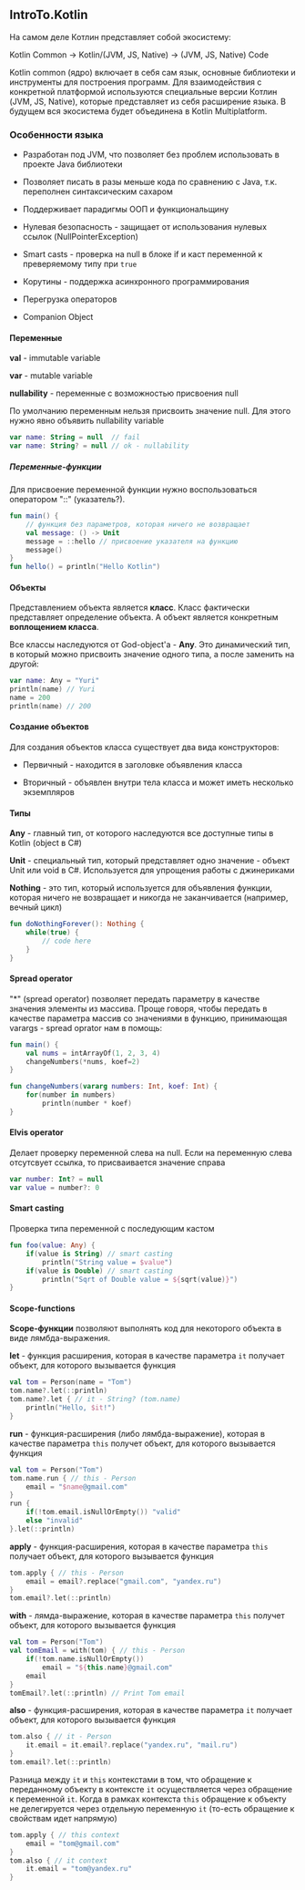 ## IntroTo.Kotlin

На самом деле Котлин представляет собой экосистему:

Kotlin Common -> Kotlin/(JVM, JS, Native) -> (JVM, JS, Native) Code

Kotlin common (ядро) включает в себя сам язык, основные библиотеки и инструменты для построения программ. Для взаимодействия с конкретной платформой используются специальные версии Котлин (JVM, JS, Native), которые представляет из себя расширение языка. В будущем вся экосистема будет объединена в Kotlin Multiplatform.

### Особенности языка

* Разработан под JVM, что позволяет без проблем использовать в проекте Java библиотеки

* Позволяет писать в разы меньше кода по сравнению с Java, т.к. переполнен синтаксическим сахаром

* Поддерживает парадигмы ООП и функциональщину

* Нулевая безопасность - защищает от использования нулевых ссылок (NullPointerException)

* Smart casts - проверка на null в блоке if и каст переменной к преверяемому типу при `true`

* Корутины - поддержка асинхронного программирования

* Перегрузка операторов

* Companion Object

#### Переменные

**val** - immutable variable

**var** - mutable variable

**nullability** - переменные с возможностью присвоения null

По умолчанию переменным нельзя присвоить значение null. Для этого нужно явно объявить nullability variable

```kotlin
var name: String = null  // fail
var name: String? = null // ok - nullability
```

##### Переменные-функции

Для присвоение переменной функции нужно воспользоваться оператором "::" (указатель?).

```kotlin
fun main() {
    // функция без параметров, которая ничего не возвращает
    val message: () -> Unit 
    message = ::hello // присвоение указателя на функцию
    message()
}
fun hello() = println("Hello Kotlin")
```

#### Объекты

Представлением объекта является **класс**. Класс фактически представляет определение объекта. А объект является конкретным **воплощением класса**.

Все классы наследуются от God-object'а - **Any**. Это динамический тип, в который можно присвоить значение одного типа, а после заменить на другой:

```kotlin
var name: Any = "Yuri"
println(name) // Yuri
name = 200
println(name) // 200
```

#### Создание объектов

Для создания объектов класса существует два вида конструкторов:

* Первичный - находится в заголовке объявления класса

* Вторичный - объявлен внутри тела класса и может иметь несколько экземпляров

#### Типы

**Any** - главный тип, от которого наследуются все доступные типы в Kotlin (object в C#)

**Unit** - специальный тип, который представляет одно значение - объект Unit или void в C#. Используется для упрощения работы с джинериками

**Nothing** - это тип, который используется для объявления функции, которая ничего не возвращает и никогда не заканчивается (например, вечный цикл)

```kotlin
fun doNothingForever(): Nothing {
    while(true) { 
        // code here 
    }
}
```

#### Spread operator

"*" (spread operator) позволяет передать параметру в качестве значения элементы из массива. Проще говоря, чтобы передать в качестве параметра массив со значениями в функцию, принимающая varargs - spread oprator нам в помощь:

```kotlin
fun main() {
    val nums = intArrayOf(1, 2, 3, 4)
    changeNumbers(*nums, koef=2)
}

fun changeNumbers(vararg numbers: Int, koef: Int) {
    for(number in numbers)
        println(number * koef)
}
```

#### Elvis operator

Делает проверку переменной слева на null. Если на переменную слева отсутсвует ссылка, то присваивается значение справа

```kotlin
var number: Int? = null
var value = number?: 0
```

#### Smart casting

Проверка типа переменной с последующим кастом

```kotlin
fun foo(value: Any) {
    if(value is String) // smart casting
        println("String value = $value")
    if(value is Double) // smart casting
        println("Sqrt of Double value = ${sqrt(value)}")
}
```

#### Scope-functions

**Scope-функции** позволяют выполнять код для некоторого объекта в виде лямбда-выражения.

**let** - функция расширения, которая в качестве параметра `it` получает объект, для которого вызывается функция

```kotlin
val tom = Person(name = "Tom")
tom.name?.let(::println)
tom.name?.let { // it - String? (tom.name)
    println("Hello, $it!")
}
```

**run** - функция-расширения (либо лямбда-выражение), которая в качестве параметра `this` получет объект, для которого вызывается функция

```kotlin
val tom = Person("Tom")
tom.name.run { // this - Person
    email = "$name@gmail.com"
}
run {
    if(!tom.email.isNullOrEmpty()) "valid"
    else "invalid"
}.let(::println)
```

**apply** - функция-расширения, которая в качестве параметра `this` получает объект, для которого вызывается функция

```kotlin
tom.apply { // this - Person
    email = email?.replace("gmail.com", "yandex.ru")
}
tom.email?.let(::println)
```

**with** - лямда-выражение, которая в качестве параметра `this` получет объект, для которого вызывается функция

```kotlin
val tom = Person("Tom")
val tomEmail = with(tom) { // this - Person
    if(!tom.name.isNullOrEmpty())
        email = "${this.name}@gmail.com"
    email
}
tomEmail?.let(::println) // Print Tom email
```

**also** - функция-расширения, которая в качестве параметра `it` получает объект, для которого вызывается функция

```kotlin
tom.also { // it - Person
    it.email = it.email?.replace("yandex.ru", "mail.ru")
}
tom.email?.let(::println)
```

Разница между `it` и `this` контекстами в том, что обращение к переданному объекту в контексте `it` осуществляется через обращение к переменной `it`. Когда в рамках контекста `this` обращение к объекту не делегируется через отдельную переменную `it` (то-есть обращение к свойствам идет напрямую)

```kotlin
tom.apply { // this context
    email = "tom@gmail.com"
}
tom.also { // it context
    it.email = "tom@yandex.ru"
}
```
